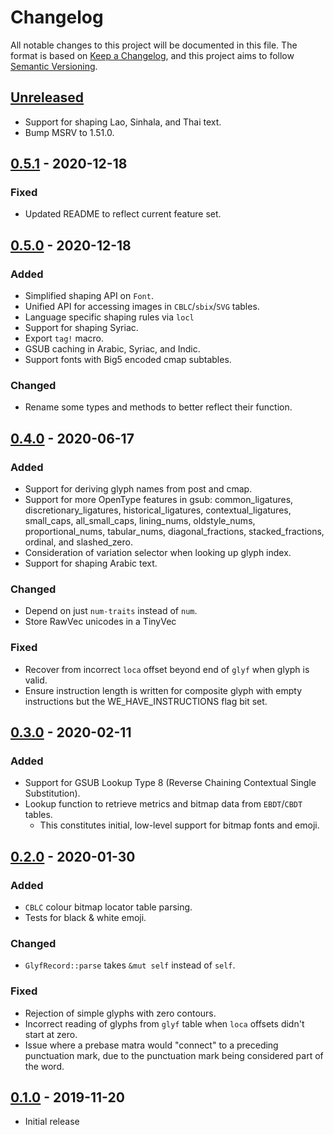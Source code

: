 # Changelog

All notable changes to this project will be documented in this file. The
format is based on [Keep a Changelog], and this project aims to follow
[Semantic Versioning].

## [Unreleased]

- Support for shaping Lao, Sinhala, and Thai text.
- Bump MSRV to 1.51.0.

## [0.5.1] - 2020-12-18

### Fixed

- Updated README to reflect current feature set.

## [0.5.0] - 2020-12-18

### Added

- Simplified shaping API on `Font`.
- Unified API for accessing images in `CBLC`/`sbix`/`SVG` tables.
- Language specific shaping rules via `locl`
- Support for shaping Syriac.
- Export `tag!` macro.
- GSUB caching in Arabic, Syriac, and Indic.
- Support fonts with Big5 encoded cmap subtables.

### Changed

- Rename some types and methods to better reflect their function.

## [0.4.0] - 2020-06-17

### Added

- Support for deriving glyph names from post and cmap.
- Support for more OpenType features in gsub: common_ligatures,
  discretionary_ligatures, historical_ligatures, contextual_ligatures,
  small_caps, all_small_caps, lining_nums, oldstyle_nums, proportional_nums,
  tabular_nums, diagonal_fractions, stacked_fractions, ordinal, and
  slashed_zero.
- Consideration of variation selector when looking up glyph index.
- Support for shaping Arabic text.

### Changed

- Depend on just `num-traits` instead of `num`.
- Store RawVec unicodes in a TinyVec

### Fixed

- Recover from incorrect `loca` offset beyond end of `glyf` when glyph is valid.
- Ensure instruction length is written for composite glyph with empty
  instructions but the WE_HAVE_INSTRUCTIONS flag bit set.

## [0.3.0] - 2020-02-11

### Added

- Support for GSUB Lookup Type 8 (Reverse Chaining Contextual Single
  Substitution).
- Lookup function to retrieve metrics and bitmap data from `EBDT`/`CBDT`
  tables.
  - This constitutes initial, low-level support for bitmap fonts and emoji.

## [0.2.0] - 2020-01-30

### Added

- `CBLC` colour bitmap locator table parsing.
- Tests for black & white emoji.

### Changed

- `GlyfRecord::parse` takes `&mut self` instead of `self`.

### Fixed

- Rejection of simple glyphs with zero contours.
- Incorrect reading of glyphs from `glyf` table when `loca` offsets didn't
  start at zero.
- Issue where a prebase matra would "connect" to a preceding punctuation mark,
  due to the punctuation mark being considered part of the word.

## [0.1.0] - 2019-11-20

- Initial release

[Unreleased]: https://github.com/yeslogic/allsorts/compare/v0.5.1...HEAD
[0.5.1]: https://github.com/yeslogic/allsorts/compare/v0.5.0...v0.5.1
[0.5.0]: https://github.com/yeslogic/allsorts/compare/v0.4.0...v0.5.0
[0.4.0]: https://github.com/yeslogic/allsorts/compare/v0.3.0...v0.4.0
[0.3.0]: https://github.com/yeslogic/allsorts/compare/v0.2.0...v0.3.0
[0.2.0]: https://github.com/yeslogic/allsorts/compare/v0.1.0...v0.2.0
[0.1.0]: https://github.com/yeslogic/allsorts/releases/tag/v0.1.0

[Keep a Changelog]: https://keepachangelog.com/en/1.0.0
[Semantic Versioning]: https://semver.org/spec/v2.0.0.html
